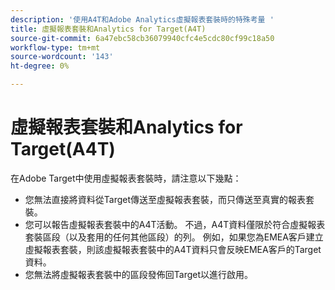 ```yaml
---
description: '使用A4T和Adobe Analytics虛擬報表套裝時的特殊考量 '
title: 虛擬報表套裝和Analytics for Target(A4T)
source-git-commit: 6a47ebc58cb36079940cfc4e5cdc80cf99c18a50
workflow-type: tm+mt
source-wordcount: '143'
ht-degree: 0%

---
```



# 虛擬報表套裝和Analytics for Target(A4T)

在Adobe Target中使用虛擬報表套裝時，請注意以下幾點：

* 您無法直接將資料從Target傳送至虛擬報表套裝，而只傳送至真實的報表套裝。
* 您可以報告虛擬報表套裝中的A4T活動。 不過，A4T資料僅限於符合虛擬報表套裝區段（以及套用的任何其他區段）的列。 例如，如果您為EMEA客戶建立虛擬報表套裝，則該虛擬報表套裝中的A4T資料只會反映EMEA客戶的Target資料。
* 您無法將虛擬報表套裝中的區段發佈回Target以進行啟用。